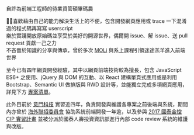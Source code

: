 自許為前端工程師的待業資管碩畢碼農  
  
喜歡藉由自己的能力解決生活上的不便，包含開發網頁應用或 trace 一下混淆過的程式碼再寫寫 userscript  
樂於實踐開放原始碼並享受於美好的開源世界，偶爾開 issue、解 issue、送 pull request 貢獻一己之力  
不吝嗇於知識的分享與傳承，曾於多次 [MOLi](https://moli.rocks/) 與系上課程引領迷途羔羊進入前端世界  
  
至今已有四年網頁開發經驗，其中以網頁前端技術較為擅長，包含 JavaScript ES6+ 之使用、jQuery 與 DOM 的互動、以 React 建構單頁式應用或是利用 Bootstrap、Semantic UI 做排版與 RWD 設計等，並能獨立完成多項網頁應用，詳見下方 [專案清單](#個人專案)。  
  
此外目前於 [意門科技](http://imonology.com/) 實習近四年，負責開發與維護各專案之前後端與系統，期間內亦曾於 [海外聯招委員會](https://github.com/0verseas) 協助系統前端開發一年逾，以及參與 [2017 國泰金控 CIP 實習計畫](https://www.cathaylife.com.tw/bc/web/event/plan99/index.html) 並被分派於國泰人壽投資資訊部進行內部 code review 系統的維護與改版。
